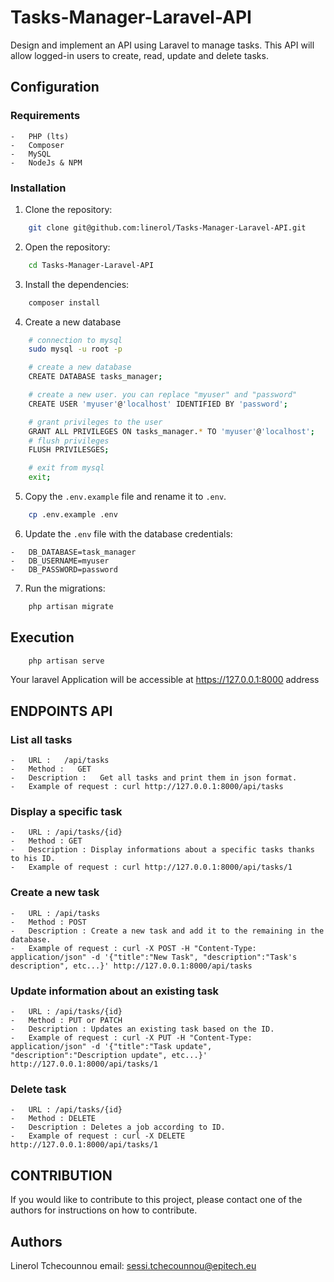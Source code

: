# Tasks-Manager-Laravel-API
Design and implement an API using Laravel to manage tasks.
This API will allow logged-in users to create, read, update and delete tasks.

## Configuration

### Requirements
    -   PHP (lts)
    -   Composer
    -   MySQL
    -   NodeJs & NPM

### Installation

1. Clone the repository:

```bash
    git clone git@github.com:linerol/Tasks-Manager-Laravel-API.git
```

2. Open the repository:

```bash
    cd Tasks-Manager-Laravel-API
```

3. Install the dependencies:

```bash
    composer install
```

4. Create a new database
<!-- I will show you how to create and set a new database with MySQl.
    But you can use another Database Server -->

```bash
    # connection to mysql
    sudo mysql -u root -p

    # create a new database
    CREATE DATABASE tasks_manager;

    # create a new user. you can replace "myuser" and "password"
    CREATE USER 'myuser'@'localhost' IDENTIFIED BY 'password';

    # grant privileges to the user
    GRANT ALL PRIVILEGES ON tasks_manager.* TO 'myuser'@'localhost';
    # flush privileges
    FLUSH PRIVILESGES;

    # exit from mysql
    exit;

```

5. Copy the `.env.example` file and rename it to `.env`.

```bash
    cp .env.example .env
```

6. Update the `.env` file with the database credentials:
<!-- By Default, you have to modify these field to use the database created 
    previously -->
    -   DB_DATABASE=task_manager
    -   DB_USERNAME=myuser
    -   DB_PASSWORD=password

7. Run the migrations:

```bash
    php artisan migrate
```

## Execution

```bash
    php artisan serve
```

Your laravel Application will be accessible at https://127.0.0.1:8000 address

## ENDPOINTS API

### List all tasks
    -   URL :   /api/tasks
    -   Method :   GET
    -   Description :   Get all tasks and print them in json format.
    -   Example of request : curl http://127.0.0.1:8000/api/tasks

### Display a specific task
    -   URL : /api/tasks/{id}
    -   Method : GET
    -   Description : Display informations about a specific tasks thanks to his ID.
    -   Example of request : curl http://127.0.0.1:8000/api/tasks/1

### Create a new task
    -   URL : /api/tasks
    -   Method : POST
    -   Description : Create a new task and add it to the remaining in the database.
    -   Example of request : curl -X POST -H "Content-Type: application/json" -d '{"title":"New Task", "description":"Task's description", etc...}' http://127.0.0.1:8000/api/tasks

### Update information about an existing task
    -   URL : /api/tasks/{id}
    -   Method : PUT or PATCH
    -   Description : Updates an existing task based on the ID.
    -   Example of request : curl -X PUT -H "Content-Type: application/json" -d '{"title":"Task update", "description":"Description update", etc...}' http://127.0.0.1:8000/api/tasks/1

### Delete task
    -   URL : /api/tasks/{id}
    -   Method : DELETE
    -   Description : Deletes a job according to ID.
    -   Example of request : curl -X DELETE http://127.0.0.1:8000/api/tasks/1


## CONTRIBUTION
If you would like to contribute to this project, please contact
one of the authors for instructions on how to contribute.

## Authors
Linerol Tchecounnou
email: sessi.tchecounnou@epitech.eu
